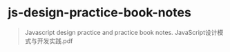 # js-design-practice-book-notes
> Javascript design practice and practice book notes.
> JavaScript设计模式与开发实践.pdf
